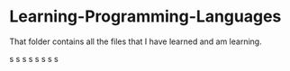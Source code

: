 # Learning-Programming-Languages
That folder contains all the files that I have learned and am learning.

s
s
s
s
s
s
s
s
